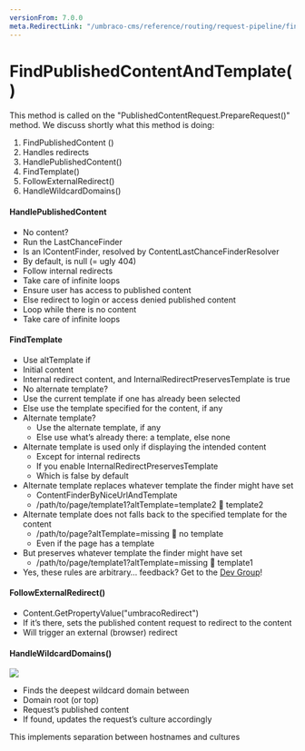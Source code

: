 ```yaml
---
versionFrom: 7.0.0
meta.RedirectLink: "/umbraco-cms/reference/routing/request-pipeline/find-publishedcontent-and-template"
---
```


# FindPublishedContentAndTemplate()

This method is called on the "PublishedContentRequest.PrepareRequest()" method.
We discuss shortly what this method is doing:

1. FindPublishedContent ()
2. Handles redirects
3. HandlePublishedContent()
4. FindTemplate()
5. FollowExternalRedirect()
6. HandleWildcardDomains()

#### HandlePublishedContent

- No content?
 - Run the LastChanceFinder
 - Is an IContentFinder, resolved by ContentLastChanceFinderResolver
 - By default, is null (= ugly 404)
- Follow internal redirects
 - Take care of infinite loops
- Ensure user has access to published content
 - Else redirect to login or access denied published content
- Loop while there is no content
 - Take care of infinite loops

#### FindTemplate

- Use altTemplate if
 - Initial content
 - Internal redirect content, and InternalRedirectPreservesTemplate is true
- No alternate template?
 - Use the current template if one has already been selected
 - Else use the template specified for the content, if any
- Alternate template?
  - Use the alternate template, if any
  - Else use what’s already there: a template, else none
- Alternate template is used only if displaying the intended content
  - Except for internal redirects
  - If you enable InternalRedirectPreservesTemplate
  - Which is false by default
- Alternate template replaces whatever template the finder might have set
  - ContentFinderByNiceUrlAndTemplate
  - /path/to/page/template1?altTemplate=template2  template2
- Alternate template does not falls back to the specified template for the content
  - /path/to/page?altTemplate=missing  no template
  - Even if the page has a template
- But preserves whatever template the finder might have set
  - /path/to/page/template1?altTemplate=missing  template1
- Yes, these rules are arbitrary… feedback?  Get to the [Dev Group](https://groups.google.com/forum/#!forum/umbraco-dev)!

#### FollowExternalRedirect()

- Content.GetPropertyValue<string>("umbracoRedirect")
- If it’s there, sets the published content request to redirect to the content
- Will trigger an external (browser) redirect

#### HandleWildcardDomains()

![](images/culture-and-hostnames.png)

- Finds the deepest wildcard domain between
 - Domain root (or top)
 - Request’s published content
- If found, updates the request’s culture accordingly

This implements separation between hostnames and cultures
